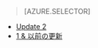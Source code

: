 > [AZURE.SELECTOR]
- [Update 2](../articles/storsimple/storsimple-clone-volume-u2.md)
- [1 & 以前の更新](../articles/storsimple/storsimple-clone-volume.md)


